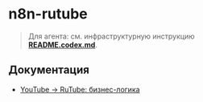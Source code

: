 # n8n-rutube
> Для агента: см. инфраструктурную инструкцию **[README.codex.md](README.codex.md)**.

## Документация
- [YouTube → RuTube: бизнес-логика](docs/business_logic.md)

